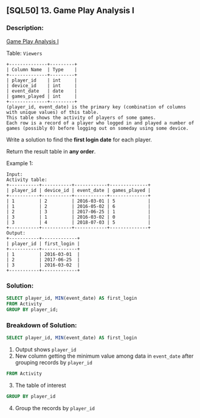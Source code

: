 ## [SQL50] 13. Game Play Analysis I

### Description:
[Game Play Analysis I](https://leetcode.com/problems/game-play-analysis-i/description/?envType=study-plan-v2&envId=premium-sql-50)

Table: `Viewers`

```
+--------------+---------+
| Column Name  | Type    |
+--------------+---------+
| player_id    | int     |
| device_id    | int     |
| event_date   | date    |
| games_played | int     |
+--------------+---------+
(player_id, event_date) is the primary key (combination of columns with unique values) of this table.
This table shows the activity of players of some games.
Each row is a record of a player who logged in and played a number of games (possibly 0) before logging out on someday using some device.
```

Write a solution to find the **first login date** for each player.

Return the result table in **any order**.

Example 1:

```
Input: 
Activity table:
+-----------+-----------+------------+--------------+
| player_id | device_id | event_date | games_played |
+-----------+-----------+------------+--------------+
| 1         | 2         | 2016-03-01 | 5            |
| 1         | 2         | 2016-05-02 | 6            |
| 2         | 3         | 2017-06-25 | 1            |
| 3         | 1         | 2016-03-02 | 0            |
| 3         | 4         | 2018-07-03 | 5            |
+-----------+-----------+------------+--------------+
Output: 
+-----------+-------------+
| player_id | first_login |
+-----------+-------------+
| 1         | 2016-03-01  |
| 2         | 2017-06-25  |
| 3         | 2016-03-02  |
+-----------+-------------+
```

### Solution: 

```sql
SELECT player_id, MIN(event_date) AS first_login
FROM Activity
GROUP BY player_id;
```
### Breakdown of Solution:

```sql
SELECT player_id, MIN(event_date) AS first_login
```
1. Output shows `player_id`
2. New column getting the minimum value among data in `event_date` after grouping records by `player_id` 

```sql
FROM Activity
```
3. The table of interest

```sql
GROUP BY player_id
```
4. Group the records by `player_id`